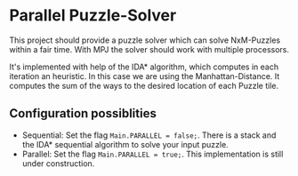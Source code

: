 # Parallel Puzzle-Solver
This project should provide a puzzle solver which can solve NxM-Puzzles within a fair time. With MPJ the solver should work with multiple processors.

It's implemented with help of the IDA* algorithm, which computes in each iteration an heuristic. 
In this case we are using the Manhattan-Distance. It computes the sum of the ways to the desired location of each Puzzle tile.

## Configuration possiblities
* Sequential: Set the flag `Main.PARALLEL = false;`. There is a stack and the IDA* sequential algorithm to solve your input puzzle.
* Parallel: Set the flag `Main.PARALLEL = true;`. This implementation is still under construction.
